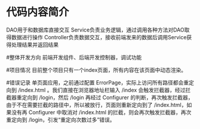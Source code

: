 # 代码内容简介
DAO用于和数据库直接交互
Service负责业务逻辑，通过调用各种方法对DAO取得数据进行操作
Controller负责数据交互，接收前端发来的数据后调用Service获得处理结果并返回结果


#整体开发方向
前端开发组件、后端开发控制器，调试功能

#项目情况
目前整个项目只有一个index页面，所有内容在该页面中动态渲染。


#错误记录
单页面应用，之前通过配置 ErrorPage，实际上访问所有路径都会重定向到 /index.html 。我们直接在浏览器地址栏输入 /index 会触发拦截器，经过拦截器重定向到 /login，然后 /login 再经过 Configurer 的判断，再次触发拦截器，由于不在需要拦截的路径中，所以被放行，页面则重新定向到了 /index.html，如果没有再 Configurer 中取消对 /index.html 的拦截，则会再次触发拦截器，再次重定向到 /login，引发“重定向次数过多”错误。
